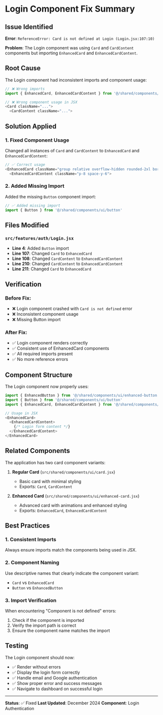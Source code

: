 # Login Component Fix Summary

## Issue Identified

**Error**: `ReferenceError: Card is not defined at Login (Login.jsx:107:10)`

**Problem**: The Login component was using `Card` and `CardContent` components but importing `EnhancedCard` and `EnhancedCardContent`.

## Root Cause

The Login component had inconsistent imports and component usage:

```javascript
// ❌ Wrong imports
import { EnhancedCard, EnhancedCardContent } from '@/shared/components/ui/enhanced-card'

// ❌ Wrong component usage in JSX
<Card className="...">
  <CardContent className="...">
```

## Solution Applied

### 1. **Fixed Component Usage**
Changed all instances of `Card` and `CardContent` to `EnhancedCard` and `EnhancedCardContent`:

```javascript
// ✅ Correct usage
<EnhancedCard className="group relative overflow-hidden rounded-2xl border-0 bg-white/95 backdrop-blur-sm shadow-xl">
  <EnhancedCardContent className="p-8 space-y-6">
```

### 2. **Added Missing Import**
Added the missing `Button` component import:

```javascript
// ✅ Added missing import
import { Button } from '@/shared/components/ui/button'
```

## Files Modified

### `src/features/auth/Login.jsx`
- **Line 4**: Added `Button` import
- **Line 107**: Changed `Card` to `EnhancedCard`
- **Line 108**: Changed `CardContent` to `EnhancedCardContent`
- **Line 210**: Changed `CardContent` to `EnhancedCardContent`
- **Line 211**: Changed `Card` to `EnhancedCard`

## Verification

### Before Fix:
- ❌ Login component crashed with `Card is not defined` error
- ❌ Inconsistent component usage
- ❌ Missing Button import

### After Fix:
- ✅ Login component renders correctly
- ✅ Consistent use of EnhancedCard components
- ✅ All required imports present
- ✅ No more reference errors

## Component Structure

The Login component now properly uses:

```javascript
import { EnhancedButton } from '@/shared/components/ui/enhanced-button'
import { Button } from '@/shared/components/ui/button'
import { EnhancedCard, EnhancedCardContent } from '@/shared/components/ui/enhanced-card'

// Usage in JSX
<EnhancedCard>
  <EnhancedCardContent>
    {/* Login form content */}
  </EnhancedCardContent>
</EnhancedCard>
```

## Related Components

The application has two card component variants:

1. **Regular Card** (`src/shared/components/ui/card.jsx`)
   - Basic card with minimal styling
   - Exports: `Card`, `CardContent`

2. **Enhanced Card** (`src/shared/components/ui/enhanced-card.jsx`)
   - Advanced card with animations and enhanced styling
   - Exports: `EnhancedCard`, `EnhancedCardContent`

## Best Practices

### 1. **Consistent Imports**
Always ensure imports match the components being used in JSX.

### 2. **Component Naming**
Use descriptive names that clearly indicate the component variant:
- `Card` vs `EnhancedCard`
- `Button` vs `EnhancedButton`

### 3. **Import Verification**
When encountering "Component is not defined" errors:
1. Check if the component is imported
2. Verify the import path is correct
3. Ensure the component name matches the import

## Testing

The Login component should now:
- ✅ Render without errors
- ✅ Display the login form correctly
- ✅ Handle email and Google authentication
- ✅ Show proper error and success messages
- ✅ Navigate to dashboard on successful login

---

**Status**: ✅ Fixed
**Last Updated**: December 2024
**Component**: Login Authentication
